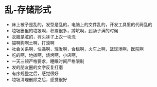 # 乱-存储形式



* 床上被子是乱的，发型是乱的，电脑上的文件乱的，开发工具里的代码乱的
* 垃圾篓里的垃圾啊，积累很多，蹲坑啊，到肠子满的时候
* 衣服是脏的，裤头袜子上衣一块洗
* 猫啊狗啊土啊，打滚啊
* 社会关系啊，快递啊，理发啊，合租啊，火车上啊，篮球场啊，医院啊
* 吃的啊，地摊啊，烧烤啊，小店啊，
* 一天三顿严格要求，睡眠时间严格限制
* 发的朋友圈的文字反复打磨
* 有序规整之后，感觉很好
* 垃圾清理删除之后，感觉很好

